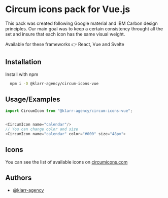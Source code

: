 # Circum icons pack for Vue.js

This pack was created following Google material and IBM Carbon design principles. Our main goal was to keep a certain consistency throught all the set and insure that each icon has the same visual weight.

Available for these frameworks 👉 React, Vue and Svelte

## Installation

Install with npm

```bash
  npm i -D @klarr-agency/circum-icons-vue
```

## Usage/Examples

```javascript
import CircumIcon from "@klarr-agency/circum-icons-vue";


<CircumIcon name="calendar"/>
// You can change color and size
<CircumIcon name="calendar" color="#000" size="48px">
```

## Icons

You can see the list of available icons on [circumicons.com](https://circumicons.com)

## Authors

-   [@klarr-agency](https://www.github.com/klarr-agency)
